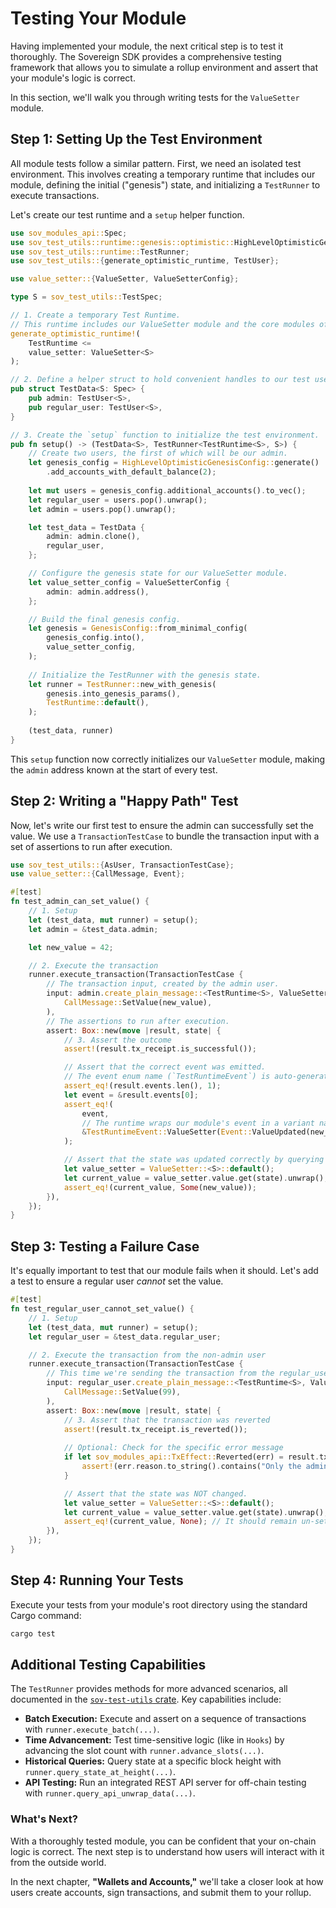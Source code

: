 # Testing Your Module

Having implemented your module, the next critical step is to test it thoroughly. The Sovereign SDK provides a comprehensive testing framework that allows you to simulate a rollup environment and assert that your module's logic is correct.

In this section, we'll walk you through writing tests for the `ValueSetter` module.

## Step 1: Setting Up the Test Environment

All module tests follow a similar pattern. First, we need an isolated test environment. This involves creating a temporary runtime that includes our module, defining the initial ("genesis") state, and initializing a `TestRunner` to execute transactions.

Let's create our test runtime and a `setup` helper function.

```rust
use sov_modules_api::Spec;
use sov_test_utils::runtime::genesis::optimistic::HighLevelOptimisticGenesisConfig;
use sov_test_utils::runtime::TestRunner;
use sov_test_utils::{generate_optimistic_runtime, TestUser};

use value_setter::{ValueSetter, ValueSetterConfig};

type S = sov_test_utils::TestSpec;

// 1. Create a temporary Test Runtime.
// This runtime includes our ValueSetter module and the core modules of a Sovereign SDK rollup (e.g. Bank).
generate_optimistic_runtime!(
    TestRuntime <=
    value_setter: ValueSetter<S>
);

// 2. Define a helper struct to hold convenient handles to our test users.
pub struct TestData<S: Spec> {
    pub admin: TestUser<S>,
    pub regular_user: TestUser<S>,
}

// 3. Create the `setup` function to initialize the test environment.
pub fn setup() -> (TestData<S>, TestRunner<TestRuntime<S>, S>) {
    // Create two users, the first of which will be our admin.
    let genesis_config = HighLevelOptimisticGenesisConfig::generate()
        .add_accounts_with_default_balance(2);
    
    let mut users = genesis_config.additional_accounts().to_vec();
    let regular_user = users.pop().unwrap();
    let admin = users.pop().unwrap();

    let test_data = TestData {
        admin: admin.clone(),
        regular_user,
    };

    // Configure the genesis state for our ValueSetter module.
    let value_setter_config = ValueSetterConfig {
        admin: admin.address(),
    };

    // Build the final genesis config.
    let genesis = GenesisConfig::from_minimal_config(
        genesis_config.into(),
        value_setter_config,
    );
    
    // Initialize the TestRunner with the genesis state.
    let runner = TestRunner::new_with_genesis(
        genesis.into_genesis_params(),
        TestRuntime::default(),
    );
    
    (test_data, runner)
}
```

This `setup` function now correctly initializes our `ValueSetter` module, making the `admin` address known at the start of every test.

## Step 2: Writing a "Happy Path" Test

Now, let's write our first test to ensure the admin can successfully set the value. We use a `TransactionTestCase` to bundle the transaction input with a set of assertions to run after execution.

```rust
use sov_test_utils::{AsUser, TransactionTestCase};
use value_setter::{CallMessage, Event};

#[test]
fn test_admin_can_set_value() {
    // 1. Setup
    let (test_data, mut runner) = setup();
    let admin = &test_data.admin;

    let new_value = 42;

    // 2. Execute the transaction
    runner.execute_transaction(TransactionTestCase {
        // The transaction input, created by the admin user.
        input: admin.create_plain_message::<TestRuntime<S>, ValueSetter<S>>(
            CallMessage::SetValue(new_value),
        ),
        // The assertions to run after execution.
        assert: Box::new(move |result, state| {
            // 3. Assert the outcome
            assert!(result.tx_receipt.is_successful());

            // Assert that the correct event was emitted.
            // The event enum name (`TestRuntimeEvent`) is auto-generated by our `generate_optimistic_runtime!` macro.
            assert_eq!(result.events.len(), 1);
            let event = &result.events[0];
            assert_eq!(
                event,
                // The runtime wraps our module's event in a variant named after the module field.
                &TestRuntimeEvent::ValueSetter(Event::ValueUpdated(new_value))
            );

            // Assert that the state was updated correctly by querying the module.
            let value_setter = ValueSetter::<S>::default();
            let current_value = value_setter.value.get(state).unwrap();
            assert_eq!(current_value, Some(new_value));
        }),
    });
}
```

## Step 3: Testing a Failure Case

It's equally important to test that our module fails when it should. Let's add a test to ensure a regular user *cannot* set the value.

```rust
#[test]
fn test_regular_user_cannot_set_value() {
    // 1. Setup
    let (test_data, mut runner) = setup();
    let regular_user = &test_data.regular_user;

    // 2. Execute the transaction from the non-admin user
    runner.execute_transaction(TransactionTestCase {
        // This time we're sending the transaction from the regular_user
        input: regular_user.create_plain_message::<TestRuntime<S>, ValueSetter<S>>(
            CallMessage::SetValue(99),
        ),
        assert: Box::new(move |result, state| {
            // 3. Assert that the transaction was reverted
            assert!(result.tx_receipt.is_reverted());
            
            // Optional: Check for the specific error message
            if let sov_modules_api::TxEffect::Reverted(err) = result.tx_receipt {
                assert!(err.reason.to_string().contains("Only the admin can set the value."));
            }

            // Assert that the state was NOT changed.
            let value_setter = ValueSetter::<S>::default();
            let current_value = value_setter.value.get(state).unwrap();
            assert_eq!(current_value, None); // It should remain un-set.
        }),
    });
}
```

## Step 4: Running Your Tests

Execute your tests from your module's root directory using the standard Cargo command:

```bash
cargo test
```

## Additional Testing Capabilities

The `TestRunner` provides methods for more advanced scenarios, all documented in the [`sov-test-utils` crate](fix-link-https://docs.rs/sov-test-utils). Key capabilities include:

*   **Batch Execution:** Execute and assert on a sequence of transactions with `runner.execute_batch(...)`.
*   **Time Advancement:** Test time-sensitive logic (like in `Hooks`) by advancing the slot count with `runner.advance_slots(...)`.
*   **Historical Queries:** Query state at a specific block height with `runner.query_state_at_height(...)`.
*   **API Testing:** Run an integrated REST API server for off-chain testing with `runner.query_api_unwrap_data(...)`.

### What's Next?

With a thoroughly tested module, you can be confident that your on-chain logic is correct. The next step is to understand how users will interact with it from the outside world.

In the next chapter, **"Wallets and Accounts,"** we'll take a closer look at how users create accounts, sign transactions, and submit them to your rollup.